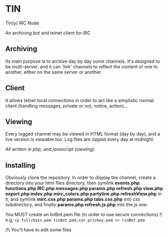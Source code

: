 # TIN
Tin(y) IRC Node

An archiving bot and telnet client for IRC

## Archiving 
Its main purpose is to archive day by day some channels.
It's designed to be multi-server, and it can 'link' channels to reflect the content of one to another, either on the same server or another.

## Client
It allows telnet local connections in order to act like a simplistic normal client (handling messages, private or not, notice, action)...

## Viewing
Every logged channel may be viewed in HTML format (day by day), and a live version is viewable too.
Log files are zipped every day at midnight.

*All written in php, and javascript (viewing)*

## Installing
Obviously clone the repository.
In order to display the channel, create a directory into your html files directory, then symlink **events.php functions.php IRC.php messages.php params.php refresh.php view.php export.php index.php mirc_colors.php partyline.php refreshView.php** in it, and symlink **mirc.css.php params.php tabs.css.php** into *css* subdirectory, and finally **params.php refresh.js.php** into the *js* one.

You MUST create an tinBot.pem file (in order to use secure connections) !!
e.g. ```cp fullchain.pem tinBot.pem;cat privkey.pem >> tinBot.pem```

/!\ You'll have to edit some files
